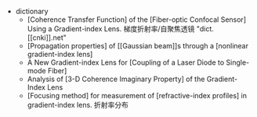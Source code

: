 - dictionary 
    - [Coherence Transfer Function] of the [Fiber-optic Confocal Sensor] Using a Gradient-index Lens. 梯度折射率/自聚焦透镜 "dict.[[cnki]].net"
    - [Propagation properties] of [[Gaussian beam]]s through a [nonlinear gradient-index lens] 
    - A New Gradient-index Lens for [Coupling of a Laser Diode to Single-mode Fiber] 
    - Analysis of [3-D Coherence Imaginary Property] of the Gradient-Index Lens 
    - [Focusing method] for measurement of [refractive-index profiles] in gradient-index lens. 折射率分布
